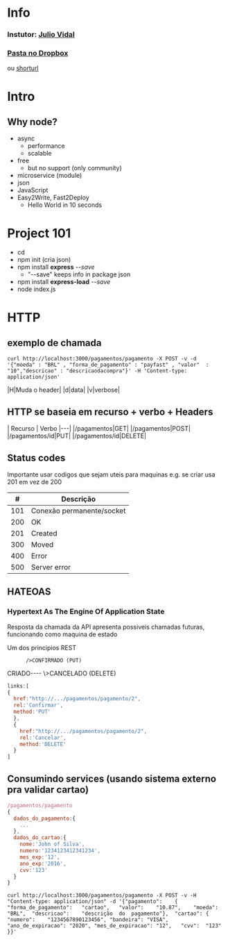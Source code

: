# Info

### Instutor: [Julio Vidal](mailto:julio.vidal@caelum.com.br)  
### [Pasta no Dropbox](https://www.dropbox.com/sh/2ip5h22v189fpbt/AACe5m612dMYj_yrQVsVaIOka)
ou [shorturl](http://bit.ly/node-avancado-itau)

# Intro

## Why node?

- async
  - performance
  - scalable
- free
  - but no support (only community)
- microservice (module)
- json
- JavaScript
- Easy2Write, Fast2Deploy
  - Hello World in 10 seconds

# Project 101

- cd _<project folder>_
- npm init (cria json)
- npm install **express** _--save_
  - "--save" keeps info in package json
- npm install **express-load** _--save_
- node index.js

# HTTP

## exemplo de chamada

```curl
curl http://localhost:3000/pagamentos/pagamento -X POST -v -d '{"moeda" : "BRL" , "forma_de_pagamento" : "payfast" , "valor"  : "10","descricao" : "descricaodacompra"}' -H 'Content-type: application/json'
```
|H|Muda o header|
|d|data|
|v|verbose|

## HTTP se baseia em recurso + verbo + Headers

| Recurso | Verbo
|---|
|/pagamentos|GET|
|/pagamentos|POST|
|/pagamentos/id|PUT|
|/pagamentos/id|DELETE|

## Status codes

Importante usar codigos que sejam uteis para maquinas
e.g. se criar usa 201 em vez de 200

|#|Descrição|
|-|-|
|101|Conexão permanente/socket|
|200|OK|
|201|Created|
|300|Moved|
|400|Error|
|500|Server error|

## HATEOAS
### Hypertext As The Engine Of Application State

Resposta da chamada da API apresenta possiveis chamadas futuras,
funcionando como maquina de estado

Um dos principios REST

          />CONFIRMADO (PUT)
CRIADO----
          \\>CANCELADO (DELETE)

```JavaScript
links:[
{
  href:"http://.../pagamentos/pagamento/2",
  rel:'Confirmar',
  method:'PUT'
  },
  {
    href:"http://.../pagamentos/pagamento/2",
    rel:'Cancelar',
    method:'DELETE'
  }
]
```

## Consumindo services (usando sistema externo pra validar cartao)

```JavaScript
/pagamentos/pagamento
{
  dados_do_pagamento:{
    ...
  },
  dados_do_cartao:{
    nome:'John of Silva',
    numero:'1234123412341234',
    mes_exp:'12',
    ano_exp:'2016',
    cvv:'123'
  }
}
```

```curl
curl http://localhost:3000/pagamentos/pagamento -X POST -v -H "Content-type: application/json" -d '{"pagamento":	{	"forma_de_pagamento":	"cartao",	"valor":	"10.87",	"moeda":	"BRL",	"descricao":	"descrição	do	pagamento"},  "cartao":	{  "numero":	"1234567890123456",	"bandeira":	"VISA",	"ano_de_expiracao":	"2020",	"mes_de_expiracao":	"12",	"cvv":	"123"	}}'
```
